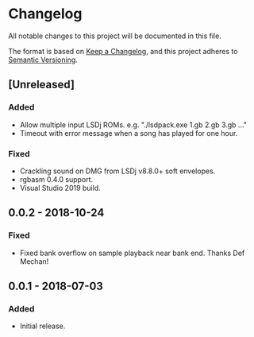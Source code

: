 # Changelog
All notable changes to this project will be documented in this file.

The format is based on [Keep a Changelog](https://keepachangelog.com/en/1.0.0/),
and this project adheres to [Semantic Versioning](https://semver.org/spec/v2.0.0.html).

## [Unreleased]
### Added
- Allow multiple input LSDj ROMs. e.g. "./lsdpack.exe 1.gb 2.gb 3.gb ..."
- Timeout with error message when a song has played for one hour.

### Fixed
- Crackling sound on DMG from LSDj v8.8.0+ soft envelopes.
- rgbasm 0.4.0 support.
- Visual Studio 2019 build.

## 0.0.2 - 2018-10-24
### Fixed
- Fixed bank overflow on sample playback near bank end. Thanks Def Mechan!

## 0.0.1 - 2018-07-03
### Added
- Initial release.
